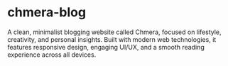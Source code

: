 # chmera-blog
A clean, minimalist blogging website called Chmera, focused on lifestyle, creativity, and personal insights. Built with modern web technologies, it features responsive design, engaging UI/UX, and a smooth reading experience across all devices.
